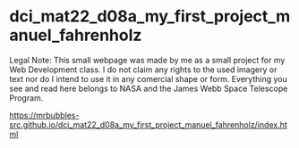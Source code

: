 # dci_mat22_d08a_my_first_project_manuel_fahrenholz
Legal Note:
This small webpage was made by me as a small project for my Web Development class. 
I do not claim any rights to the used imagery or text nor do I intend to use it in any comercial shape or form. 
Everything you see and read here belongs to NASA and the James Webb Space Telescope Program.


https://mrbubbles-src.github.io/dci_mat22_d08a_my_first_project_manuel_fahrenholz/index.html
